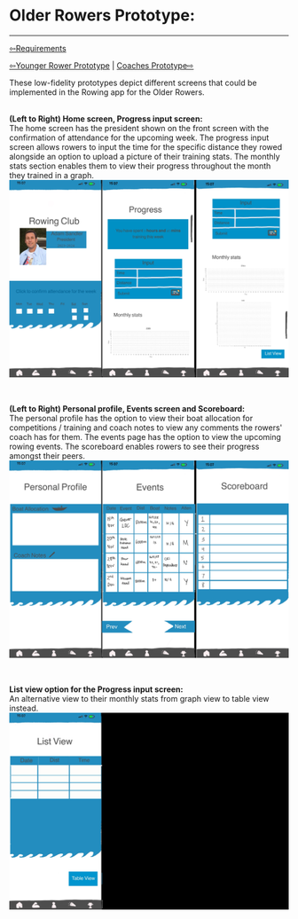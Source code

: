 # Older Rowers Prototype:

----------------------------------
[⇦Requirements](requirementgathering.md)

[⇦Younger Rower Prototype](youngerrowers.md) | [Coaches Prototype⇨](coaches.md)

These low-fidelity prototypes depict different screens that could be implemented in the Rowing app for the Older Rowers.<br><br>

**(Left to Right) Home screen, Progress input screen:**<br>
The home screen has the president shown on the front screen with the confirmation of attendance for the upcoming week. The progress input screen allows rowers to input the time for the specific distance they rowed alongside an option to upload a picture of their training stats. The monthly stats section enables them to view their progress throughout the month they trained in a graph. <Br>
<img src="../imgs/Prototypes/Older_Rower/Older_Rower-Prototype1.jpg">

<br>

**(Left to Right) Personal profile, Events screen and Scoreboard:**<br>
The personal profile has the option to view their boat allocation for competitions / training and coach notes to view any comments the rowers' coach has for them. The events page has the option to view the upcoming rowing events. The scoreboard enables rowers to see their progress amongst their peers.<br>
<img src="../imgs/Prototypes/Older_Rower/Older_Rower_Prototype2.jpg">

<br>

**List view option for the Progress input screen:**<br>
An alternative view to their monthly stats from graph view to table view instead.<Br>
<img src="../imgs/Prototypes/Older_Rower/Older_Rower_Prototype3.jpg">
